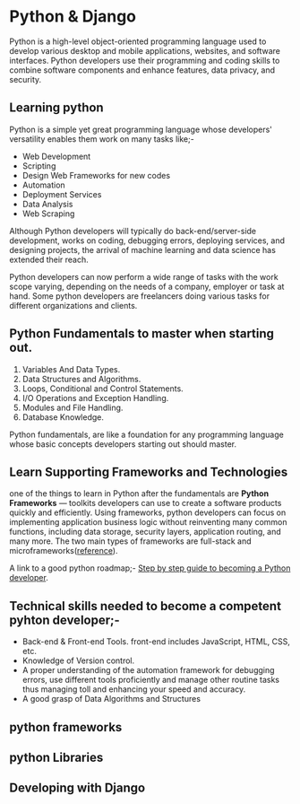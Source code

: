 # Python & Django
Python is a high-level object-oriented programming language used to develop various desktop and mobile applications, websites, and software interfaces. Python developers use their programming and coding skills to combine software components and enhance features, data privacy, and security.

## Learning python
Python is a simple yet great programming language whose developers' versatility enables them work on many tasks like;-
* Web Development
* Scripting
* Design Web Frameworks for new codes
* Automation
* Deployment Services
* Data Analysis
* Web Scraping

Although Python developers will typically do back-end/server-side development, works on coding, debugging errors, deploying services, and designing projects, the arrival of machine learning and data science has extended their reach.

Python developers can now perform a wide range of tasks with the work scope varying, depending on the needs of a company, employer or task at hand. Some python developers are freelancers doing various tasks for different organizations and clients.

## Python Fundamentals to master when starting out.

1. Variables And Data Types.
2. Data Structures and Algorithms.
3. Loops, Conditional and Control Statements.
4. I/O Operations and Exception Handling.
5. Modules and File Handling.
6. Database Knowledge.

Python fundamentals, are like a foundation for any programming language whose basic concepts developers starting out should master.

## Learn Supporting Frameworks and Technologies

one of the things to learn in Python after the fundamentals are **Python Frameworks** — toolkits developers can use to create a software products quickly and efficiently. Using frameworks, python developers can focus on implementing application business logic without reinventing many common functions, including data storage, security layers, application routing, and many more. The two main types of frameworks are full-stack and microframeworks([reference](https://www.knowledgehut.com/blog/programming/how-to-become-a-python-developer)).

A link to a good python roadmap;- [Step by step guide to becoming a Python developer](https://roadmap.sh/python).

## Technical skills needed to become a competent pyhton developer;-

* Back-end & Front-end Tools. front-end includes JavaScript, HTML, CSS, etc.
* Knowledge of Version control.
* A proper understanding of the automation framework for debugging errors, use different tools proficiently and manage other routine tasks thus managing toll and enhancing your speed and accuracy.
* A good grasp of Data Algorithms and Structures




## python frameworks
## python Libraries
## Developing with Django
